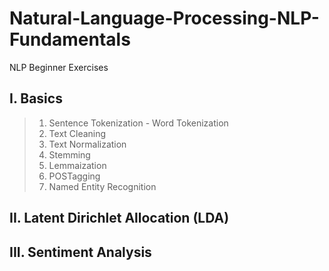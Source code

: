 # Natural-Language-Processing-NLP-Fundamentals
NLP Beginner Exercises

## I. Basics
> 1. Sentence Tokenization - Word Tokenization
> 2. Text Cleaning
> 3. Text Normalization
> 4. Stemming
> 5. Lemmaization
> 6. POSTagging
> 7. Named Entity Recognition

## II. Latent Dirichlet Allocation (LDA)

## III. Sentiment Analysis
